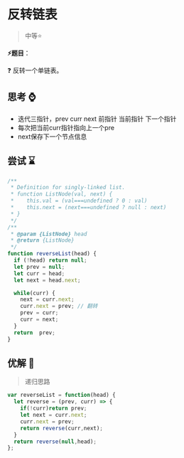 # 反转链表

> 中等⭐

**⚡题目**：

❓ 反转一个单链表。

## 思考 ⌚

- 迭代三指针，prev curr next 前指针 当前指针 下一个指针
- 每次把当前curr指针指向上一个pre
- next保存下一个节点信息

## 尝试 ⌛

```js
/**
 * Definition for singly-linked list.
 * function ListNode(val, next) {
 *    this.val = (val===undefined ? 0 : val)
 *    this.next = (next===undefined ? null : next)
 * }
 */
/**
 * @param {ListNode} head
 * @return {ListNode}
 */
function reverseList(head) {
  if (!head) return null;
  let prev = null;
  let curr = head;
  let next = head.next;

  while(curr) {
    next = curr.next;
    curr.next = prev; // 翻转
    prev = curr;
    curr = next;
  }
  return  prev;
}
```

## 优解 🚀

> 递归思路

```js
var reverseList = function(head) {
  let reverse = (prev, curr) => {
    if(!curr)return prev;
    let next = curr.next;
    curr.next = prev;
    return reverse(curr,next);
  }
  return reverse(null,head);
};
```
